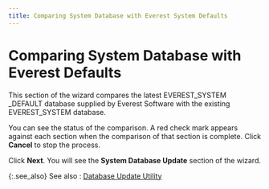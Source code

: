 ```yaml
---
title: Comparing System Database with Everest System Defaults
---
```


# Comparing System Database with Everest Defaults


This section of the wizard compares the latest EVEREST\_SYSTEM \_DEFAULT  database supplied by Everest Software with the existing EVEREST\_SYSTEM  database.


You can see the status of the comparison. A red check mark appears against  each section when the comparison of that section is complete. Click **Cancel** to stop the process.


Click **Next**. You will see the  **System 
 Database Update** section of the wizard.


{:.see_also}
See also
: [Database  Update Utility]({{site.advutl_baseurl}}/database-update-utility/dbupdate_database_update_utility.html)
